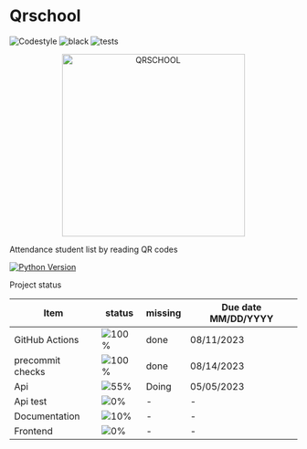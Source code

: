 # Qrschool

![Codestyle](https://img.shields.io/badge/code%20style-black-000000.svg)
![black](https://github.com/selobu/qrschool/actions/workflows/black.yml/badge.svg)
![tests](https://github.com/selobu/qrschool/actions/workflows/test.yml/badge.svg)

<p align="center">
  <a href="https://qrschool.gestionhseq.com">
    <img src="https://raw.githubusercontent.com/selobu/qrschool/main/.github/assets/qrschool.svg" width="320" alt="QRSCHOOL">
  </a>
</p>

Attendance student list by reading QR codes

[![Python Version](https://img.shields.io/badge/python-3.8%20%7C%203.9%20%7C%203.10%20%7C%203.11-blue)](https://www.python.org/downloads/release/python-390/)

Project status

| Item             | status                                | missing | Due date MM/DD/YYYY |
| ---------------- | ------------------------------------- | ------- | ------------------- |
| GitHub Actions   | ![100%](https://progress-bar.dev/100) | done    | 08/11/2023          |
| precommit checks | ![100%](https://progress-bar.dev/100) | done    | 08/14/2023          |
| Api              | ![55%](https://progress-bar.dev/55)   | Doing   | 05/05/2023          |
| Api test         | ![0%](https://progress-bar.dev/0)     | -       | -                   |
| Documentation    | ![10%](https://progress-bar.dev/10)   | -       | -                   |
| Frontend         | ![0%](https://progress-bar.dev/0)     | -       | -                   |
